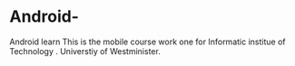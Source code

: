 # Android-
Android learn
This is the mobile course work one for Informatic institue of Technology . Universtiy of Westminister.
